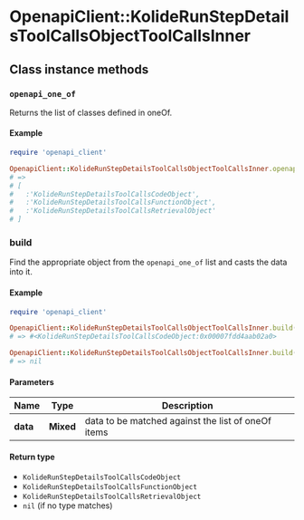 # OpenapiClient::KolideRunStepDetailsToolCallsObjectToolCallsInner

## Class instance methods

### `openapi_one_of`

Returns the list of classes defined in oneOf.

#### Example

```ruby
require 'openapi_client'

OpenapiClient::KolideRunStepDetailsToolCallsObjectToolCallsInner.openapi_one_of
# =>
# [
#   :'KolideRunStepDetailsToolCallsCodeObject',
#   :'KolideRunStepDetailsToolCallsFunctionObject',
#   :'KolideRunStepDetailsToolCallsRetrievalObject'
# ]
```

### build

Find the appropriate object from the `openapi_one_of` list and casts the data into it.

#### Example

```ruby
require 'openapi_client'

OpenapiClient::KolideRunStepDetailsToolCallsObjectToolCallsInner.build(data)
# => #<KolideRunStepDetailsToolCallsCodeObject:0x00007fdd4aab02a0>

OpenapiClient::KolideRunStepDetailsToolCallsObjectToolCallsInner.build(data_that_doesnt_match)
# => nil
```

#### Parameters

| Name | Type | Description |
| ---- | ---- | ----------- |
| **data** | **Mixed** | data to be matched against the list of oneOf items |

#### Return type

- `KolideRunStepDetailsToolCallsCodeObject`
- `KolideRunStepDetailsToolCallsFunctionObject`
- `KolideRunStepDetailsToolCallsRetrievalObject`
- `nil` (if no type matches)

